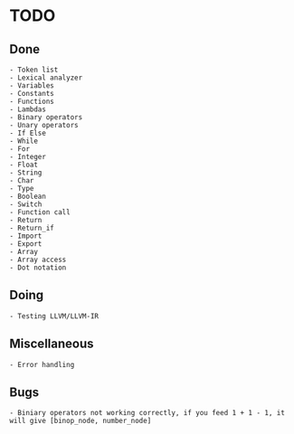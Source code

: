 # TODO

## Done

    - Token list
    - Lexical analyzer
    - Variables
    - Constants
    - Functions
    - Lambdas
    - Binary operators
    - Unary operators
    - If Else
    - While
    - For
    - Integer
    - Float
    - String
    - Char
    - Type
    - Boolean
    - Switch
    - Function call
    - Return
    - Return_if
    - Import
    - Export
    - Array
    - Array access
    - Dot notation

## Doing 

    - Testing LLVM/LLVM-IR

## Miscellaneous

    - Error handling

## Bugs

    - Biniary operators not working correctly, if you feed 1 + 1 - 1, it will give [binop_node, number_node]
